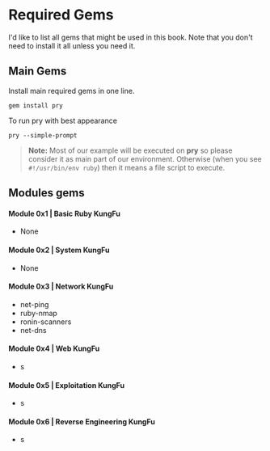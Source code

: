 # Required Gems
I'd like to list all gems that might be used in this book. Note that you don't need to install it all unless you need it.

## Main Gems
Install main required gems in one line.
```
gem install pry
```
To run pry with best appearance
```
pry --simple-prompt
```

> **Note:** Most of our example will be executed on **pry** so please consider it as main part of our environment. Otherwise (when you see `#!/usr/bin/env ruby`) then it means a file script to execute.


## Modules gems 

#### Module 0x1 | Basic Ruby KungFu
- None
#### Module 0x2 | System KungFu
- None
#### Module 0x3 | Network KungFu
-  net-ping
-  ruby-nmap 
-  ronin-scanners
-  net-dns
#### Module 0x4 | Web KungFu
- s 
#### Module 0x5 | Exploitation KungFu
- s 
#### Module 0x6 | Reverse Engineering KungFu
- s 